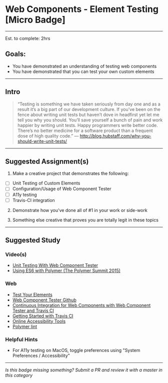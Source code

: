 # Web Components - Element Testing [Micro Badge]

-----

Est. to complete: 2hrs

## Goals:

- You have demonstrated an understanding of testing web components
- You have demonstrated that you can test your own custom elements

-----

## Intro

> “Testing is something we have taken seriously from day one and as a result it’s a big part of our development culture. If you’ve been on the fence about writing unit tests but haven’t dove in headfirst yet let me tell you why you should. You’ll save yourself a bunch of pain and work happier by writing unit tests. Happy programmers write better code. There’s no better medicine for a software product than a frequent dose of high quality code.” ― http://blog.hubstaff.com/why-you-should-write-unit-tests/

-----

## Suggested Assignment(s)

1) Make a creative project that demonstrates the following:
- [ ] Unit Testing of Custom Elements
- [ ] Configuration/Usage of Web Component Tester
- [ ] A11y testing
- [ ] Travis-CI integration

2) Demonstrate how you've done all of #1 in your work or side-work

3) Something else creative that proves you are totally legit in these topics

---------------

## Suggested Study

### Video(s)
- [Unit Testing With Web Component Tester](https://www.youtube.com/watch?v=YBNBr9ECXLo)
- [Using ES6 with Polymer (The Polymer Summit 2015)](https://youtu.be/bX3_tN23M_Y?t=14m26s)

### Web
- [Test Your Elements](https://www.polymer-project.org/2.0/docs/tools/tests)
- [Web Component Tester Github](https://github.com/Polymer/web-component-tester)
- [Continuous Integration for Web Components with Web Component Tester and Travis CI](https://www.jamiestarke.com/2015/06/10/continuous-integration-polymer-web-component-tester-travis-ci/)
- [Getting Started with Travis CI](https://docs.travis-ci.com/user/getting-started/)
- [Online Accessibility Tools](https://accessibility.huit.harvard.edu/tools)
- [Polymer lint](https://www.polymer-project.org/2.0/docs/tools/polymer-cli-commands#lint)

### Helpful Hints

- For A11y testing on MacOS, toggle preferences using "System Preferences / Accessibility"

-----

  *Is this badge missing something? Submit a PR and review it with a master in this category*
